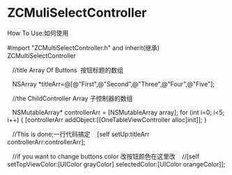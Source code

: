 # ZCMuliSelectController
How To Use:如何使用

#import "ZCMultiSelectController.h" and inherit(继承) ZCMultiSelectController

    //title Array Of Buttons  按钮标题的数组
    
    NSArray *titleArr=@[@"First",@"Second",@"Three",@"Four",@"Five"];
    
    //the ChildController Array 子控制器的数组
    
    NSMutableArray* controllerArr = [NSMutableArray array];
    for (int i=0; i<5; i++) {
        [controllerArr addObject:[[OneTableViewController alloc]init]];
    }
    
    //This is done;一行代码搞定
    [self setUp:titleArr controllerArr:controllerArr];
    
    //if you want to change buttons color 改按钮颜色在这里改
    //[self setTopViewColor:[UIColor grayColor] selectedColor:[UIColor orangeColor]];
